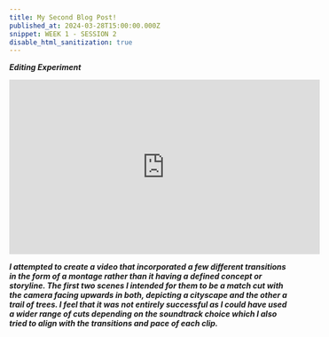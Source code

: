 ```yaml
---
title: My Second Blog Post!
published_at: 2024-03-28T15:00:00.000Z
snippet: WEEK 1 - SESSION 2
disable_html_sanitization: true
---
```


_**Editing Experiment**_

<iframe width="560" height="315" src="https://www.youtube.com/embed/4Y1YvRIf37o?si=ANoXXC307Uyo8Lo0" title="YouTube video player" frameborder="0" allow="accelerometer; autoplay; clipboard-write; encrypted-media; gyroscope; picture-in-picture; web-share" referrerpolicy="strict-origin-when-cross-origin" allowfullscreen></iframe>

_**I attempted to create a video that incorporated a few different transitions in the form of a montage rather than it having a defined concept or storyline. The first two scenes I intended for them to be a match cut with the camera facing upwards in both, depicting a cityscape and the other a trail of trees. I feel that it was not entirely successful as I could have used a wider range of cuts depending on the soundtrack choice which I also tried to align with the transitions and pace of each clip.**_


<!-- # This is h1

## This is h2

_underline_

**bold** -->
